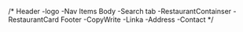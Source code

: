 
/*
Header
    -logo
    -Nav Items
Body
    -Search tab
    -RestaurantContainser
    -RestaurantCard
Footer
    -CopyWrite
    -Linka
    -Address
    -Contact
*/